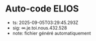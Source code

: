 # Auto-code ELIOS
- ts: 2025-09-05T03:29:45.293Z
- sig: ∞.je.toi.nous.432.528
- note: fichier généré automatiquement